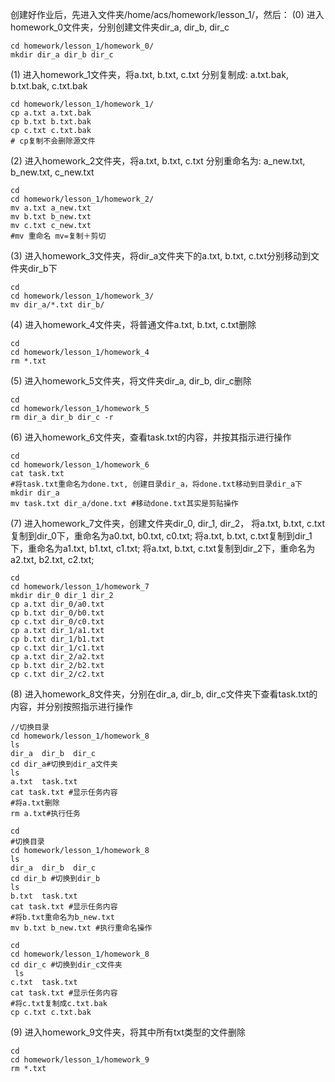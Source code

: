 创建好作业后，先进入文件夹/home/acs/homework/lesson_1/，然后：
(0) 进入homework_0文件夹，分别创建文件夹dir_a, dir_b, dir_c

```shell
cd homework/lesson_1/homework_0/
mkdir dir_a dir_b dir_c
```

(1) 进入homework_1文件夹，将a.txt, b.txt, c.txt 分别复制成: a.txt.bak, b.txt.bak, c.txt.bak

```shell
cd homework/lesson_1/homework_1/
cp a.txt a.txt.bak
cp b.txt b.txt.bak
cp c.txt c.txt.bak
# cp复制不会删除源文件
```

(2) 进入homework_2文件夹，将a.txt, b.txt, c.txt 分别重命名为: a_new.txt, b_new.txt, c_new.txt

```shell
cd
cd homework/lesson_1/homework_2/
mv a.txt a_new.txt
mv b.txt b_new.txt
mv c.txt c_new.txt
#mv 重命名 mv=复制＋剪切
```

(3) 进入homework_3文件夹，将dir_a文件夹下的a.txt, b.txt, c.txt分别移动到文件夹dir_b下

```shell
cd 
cd homework/lesson_1/homework_3/
mv dir_a/*.txt dir_b/
```

(4) 进入homework_4文件夹，将普通文件a.txt, b.txt, c.txt删除

```shell
cd
cd homework/lesson_1/homework_4
rm *.txt
```

(5) 进入homework_5文件夹，将文件夹dir_a, dir_b, dir_c删除

```shell
cd
cd homework/lesson_1/homework_5
rm dir_a dir_b dir_c -r
```

(6) 进入homework_6文件夹，查看task.txt的内容，并按其指示进行操作

```shell
cd             
cd homework/lesson_1/homework_6
cat task.txt
#将task.txt重命名为done.txt, 创建目录dir_a，将done.txt移动到目录dir_a下
mkdir dir_a
mv task.txt dir_a/done.txt #移动done.txt其实是剪贴操作
```

(7) 进入homework_7文件夹，创建文件夹dir_0, dir_1, dir_2，
    将a.txt, b.txt, c.txt复制到dir_0下，重命名为a0.txt, b0.txt, c0.txt;
    将a.txt, b.txt, c.txt复制到dir_1下，重命名为a1.txt, b1.txt, c1.txt;
    将a.txt, b.txt, c.txt复制到dir_2下，重命名为a2.txt, b2.txt, c2.txt;

```shell
cd
cd homework/lesson_1/homework_7
mkdir dir_0 dir_1 dir_2
cp a.txt dir_0/a0.txt
cp b.txt dir_0/b0.txt
cp c.txt dir_0/c0.txt
cp a.txt dir_1/a1.txt
cp b.txt dir_1/b1.txt
cp c.txt dir_1/c1.txt
cp a.txt dir_2/a2.txt
cp b.txt dir_2/b2.txt
cp c.txt dir_2/c2.txt
```

(8) 进入homework_8文件夹，分别在dir_a, dir_b, dir_c文件夹下查看task.txt的内容，并分别按照指示进行操作

```shell
//切换目录
cd homework/lesson_1/homework_8
ls
dir_a  dir_b  dir_c
cd dir_a#切换到dir_a文件夹
ls
a.txt  task.txt
cat task.txt #显示任务内容
#将a.txt删除
rm a.txt#执行任务

cd
#切换目录
cd homework/lesson_1/homework_8
ls
dir_a  dir_b  dir_c
cd dir_b #切换到dir_b
ls
b.txt  task.txt
cat task.txt #显示任务内容
#将b.txt重命名为b_new.txt
mv b.txt b_new.txt #执行重命名操作

cd
cd homework/lesson_1/homework_8
cd dir_c #切换到dir_c文件夹
 ls
c.txt  task.txt
cat task.txt #显示任务内容
#将c.txt复制成c.txt.bak
cp c.txt c.txt.bak
```

(9) 进入homework_9文件夹，将其中所有txt类型的文件删除

```shell
cd
cd homework/lesson_1/homework_9
rm *.txt
```

